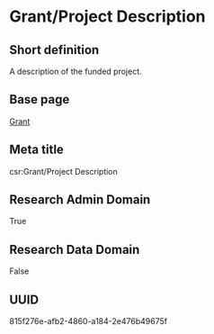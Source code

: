# Grant/Project Description
## Short definition
A description of the funded project.
## Base page
[Grant](../../Objects/Grant.md)
## Meta title
csr:Grant/Project Description
## Research Admin Domain
True
## Research Data Domain
False
## UUID
815f276e-afb2-4860-a184-2e476b49675f
